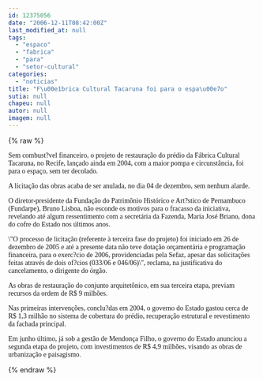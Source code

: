 ```yaml
---
id: 12375056
date: "2006-12-11T08:42:00Z"
last_modified_at: null
tags:
  - "espaco"
  - "fabrica"
  - "para"
  - "setor-cultural"
categories:
  - "noticias"
title: "F\u00e1brica Cultural Tacaruna foi para o espa\u00e7o"
sutia: null
chapeu: null
autor: null
imagem: null
---
```

{% raw %}
<p><P><FONT face=Verdana>Sem combust?vel financeiro, o projeto de restauração do prédio da Fábrica Cultural Tacaruna, no Recife, lançado ainda em 2004, com a maior pompa e circunstância, foi para o espaço, sem ter decolado.</FONT></P></p>
<p><P><FONT face=Verdana>A licitação das obras acaba de ser anulada, no dia 04 de dezembro, sem nenhum alarde.</FONT></P></p>
<p><P><FONT face=Verdana>O diretor-presidente da Fundação do Patrimônio Histórico e Art?stico de Pernambuco (Fundarpe), Bruno Lisboa, não esconde os motivos para o fracasso da iniciativa, revelando até algum ressentimento com a secretária da Fazenda, Maria José Briano, dona do cofre do Estado nos últimos anos.</FONT></P></p>
<p><P><FONT face=Verdana>\"O processo de licitação (referente à terceira fase do projeto) foi iniciado em 26 de dezembro de 2005 e até a presente data não teve dotação orçamentária e programação financeira, para o exerc?cio de 2006, providenciadas pela Sefaz, apesar das solicitações feitas através de dois of?cios (033/06 e 046/06)\", reclama, na justificativa do cancelamento, o dirigente do órgão.</FONT></P></p>
<p><P><FONT face=Verdana>As obras de restauração do conjunto arquitetônico, em sua terceira etapa, previam recursos da ordem de R$ 9 milhões.</FONT></P></p>
<p><P><FONT face=Verdana>Nas primeiras intervenções, conclu?das em 2004, o governo do Estado gastou cerca de R$ 1,3 milhão no sistema de cobertura do prédio, recuperação estrutural e revestimento da fachada principal. </FONT></P></p>
<p><P><FONT face=Verdana>Em junho último, já sob a gestão de Mendonça Filho, o governo do Estado anunciou a segunda etapa do projeto, com investimentos de R$ 4,9 milhões, visando as obras de urbanização e paisagismo.</FONT></P> </p>
{% endraw %}